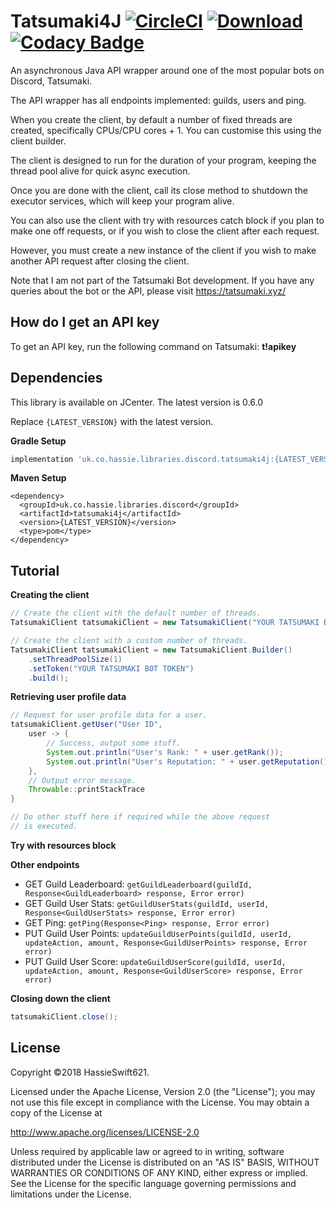 Tatsumaki4J [![CircleCI](https://circleci.com/gh/hassieswift621/tatsumaki4j/tree/dev.svg?style=svg)](https://circleci.com/gh/hassieswift621/tatsumaki4j/tree/dev) [ ![Download](https://api.bintray.com/packages/hassieswift621/maven/tatsumaki4j/images/download.svg) ](https://bintray.com/hassieswift621/maven/tatsumaki4j/_latestVersion) [![Codacy Badge](https://api.codacy.com/project/badge/Grade/d965dfc58838444cb98eb199bc04e31a)](https://www.codacy.com/app/hassieswift621/tatsumaki4j?utm_source=github.com&amp;utm_medium=referral&amp;utm_content=hassieswift621/tatsumaki4j&amp;utm_campaign=Badge_Grade)
=================

An asynchronous Java API wrapper around one of the most popular bots on Discord, Tatsumaki.

The API wrapper has all endpoints implemented: guilds, users and ping.

When you create the client, by default a number of fixed threads are created, specifically CPUs/CPU cores + 1.
You can customise this using the client builder.

The client is designed to run for the duration of your program, keeping the thread pool alive for quick async execution.

Once you are done with the client, call its close method to shutdown the executor services, which will keep your program alive.

You can also use the client with try with resources catch block if you plan to make one off requests, or if you wish to close the client after each request.

However, you must create a new instance of the client if you wish to make another API request after closing the client.

Note that I am not part of the Tatsumaki Bot development.
If you have any queries about the bot or the API, please visit https://tatsumaki.xyz/

How do I get an API key
-----------------------
To get an API key, run the following command on Tatsumaki: **t!apikey**

Dependencies
------------
This library is available on JCenter. The latest version is 0.6.0

Replace ``{LATEST_VERSION}`` with the latest version.

**Gradle Setup**
```gradle
implementation 'uk.co.hassie.libraries.discord.tatsumaki4j:{LATEST_VERSION}'
```

**Maven Setup**
```maven
<dependency>
  <groupId>uk.co.hassie.libraries.discord</groupId>
  <artifactId>tatsumaki4j</artifactId>
  <version>{LATEST_VERSION}</version>
  <type>pom</type>
</dependency>
```

Tutorial
--------
**Creating the client**
```java
// Create the client with the default number of threads.
TatsumakiClient tatsumakiClient = new TatsumakiClient("YOUR TATSUMAKI BOT TOKEN");

// Create the client with a custom number of threads.
TatsumakiClient tatsumakiClient = new TatsumakiClient.Builder()
    .setThreadPoolSize(1)
    .setToken("YOUR TATSUMAKI BOT TOKEN")
    .build();
```

**Retrieving user profile data**
```java
// Request for user profile data for a user.
tatsumakiClient.getUser("User ID",
    user -> {
        // Success, output some stuff.
        System.out.println("User's Rank: " + user.getRank());
        System.out.println("User's Reputation: " + user.getReputation());
    },
    // Output error message.
    Throwable::printStackTrace
}

// Do other stuff here if required while the above request
// is executed.
```

**Try with resources block**

**Other endpoints**
- GET Guild Leaderboard: ``getGuildLeaderboard(guildId, Response<GuildLeaderboard> response, Error error)``
- GET Guild User Stats: ``getGuildUserStats(guildId, userId, Response<GuildUserStats> response, Error error)``
- GET Ping: ``getPing(Response<Ping> response, Error error)``
- PUT Guild User Points: ``updateGuildUserPoints(guildId, userId, updateAction, amount, Response<GuildUserPoints> response, Error error)``
- PUT Guild User Score: ``updateGuildUserScore(guildId, userId, updateAction, amount, Response<GuildUserScore> response, Error error)``

**Closing down the client**
```java
tatsumakiClient.close();
```

License
-------
Copyright &copy;2018 HassieSwift621.

Licensed under the Apache License, Version 2.0 (the "License");
you may not use this file except in compliance with the License.
You may obtain a copy of the License at

http://www.apache.org/licenses/LICENSE-2.0

Unless required by applicable law or agreed to in writing, software
distributed under the License is distributed on an "AS IS" BASIS,
WITHOUT WARRANTIES OR CONDITIONS OF ANY KIND, either express or implied.
See the License for the specific language governing permissions and
limitations under the License.
